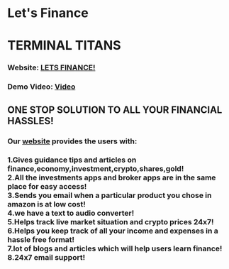 # Let's Finance
#                                       TERMINAL TITANS

<h3>Website: <a href="https://letsfinance001.herokuapp.com/" target="_blank">LETS FINANCE!</a></h3>
<h3>Demo Video: <a href="www.google.com">Video</a></h3>
<h2>                           ONE STOP SOLUTION TO ALL YOUR FINANCIAL HASSLES!</h2>
<h3>Our <a href="https://letsfinance001.herokuapp.com/" target="_blank">website</a> provides the users with:</h3>
<h3>    1.Gives guidance tips and articles on finance,economy,investment,crypto,shares,gold!  
    <br>2.All the investments apps and broker apps are in the same place for easy access! 
    <br>3.Sends you email when a particular product you chose in amazon is at low cost!
    <br>4.we have a text to audio converter!
    <br>5.Helps track live market situation and crypto prices 24x7!
    <br>6.Helps you keep track of all your income and expenses in a hassle free format!
    <br>7.lot of blogs and articles which will help users learn finance!
    <br>8.24x7 email support!</h3>
    
